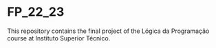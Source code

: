# FP_22_23

This repository contains the final project of the Lógica da Programação course at Instituto Superior Técnico. 
